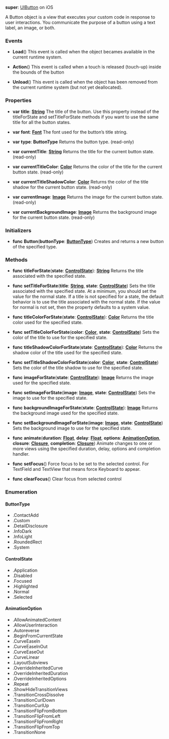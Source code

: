 **super**: [UIButton](UIButton.md) on iOS

A Button object is a view that executes your custom code in response to user interactions. You communicate the purpose of a button using a text label, an image, or both.

### Events

* **Load**()
This event is called when the object becames available in the current runtime system.

* **Action**()
This event is called when a touch is released (touch-up) inside the bounds of the button

* **Unload**()
This event is called when the object has been removed from the current runtime system (but not yet deallocated).



### Properties

* **var** **title**: **[String](../gravity/types.md)**
The title of the button. Use this property instead of the titleForState and setTitleForState methods if you want to use the same title for all the button states.

* **var** **font**: **[Font](font.md)**
The font used for the button’s title string.

* **var** **type**: **ButtonType**
Returns the button type. \(read-only\)

* **var** **currentTitle**: **[String](../gravity/types.md)**
Returns the title for the current button state. \(read-only\)

* **var** **currentTitleColor**: **[Color](color.md)**
Returns the color of the title for the current button state. \(read-only\)

* **var** **currentTitleShadowColor**: **[Color](color.md)**
Returns the color of the title shadow for the current button state. \(read-only\)

* **var** **currentImage**: **[Image](image.md)**
Returns the image for the current button state. \(read-only\)

* **var** **currentBackgroundImage**: **[Image](image.md)**
Returns the background image for the current button state. \(read-only\)



### Initializers

* **func** **Button**(**buttonType**: <strong><a href="#_enum_ButtonType">ButtonType</a></strong>)
Creates and returns a new button of the specified type.



### Methods

* **func** **titleForState**(**state**: <strong><a href="#_enum_ControlState">ControlState</a></strong>): <strong>[String](../gravity/types.md)</strong> 
Returns the title associated with the specified state.

* **func** **setTitleForState**(**title**: <strong>[String](../gravity/types.md)</strong>, **state**: <strong><a href="#_enum_ControlState">ControlState</a></strong>)
Sets the title associated with the specified state. At a minimum, you should set the value for the normal state. If a title is not specified for a state, the default behavior is to use the title associated with the normal state. If the value for normal is not set, then the property defaults to a system value.

* **func** **titleColorForState**(**state**: <strong><a href="#_enum_ControlState">ControlState</a></strong>): <strong>[Color](color.md)</strong> 
Returns the title color used for the specified state.

* **func** **setTitleColorForState**(**color**: <strong>[Color](color.md)</strong>, **state**: <strong><a href="#_enum_ControlState">ControlState</a></strong>)
Sets the color of the title to use for the specified state.

* **func** **titleShadowColorForState**(**state**: <strong><a href="#_enum_ControlState">ControlState</a></strong>): <strong>[Color](color.md)</strong> 
Returns the shadow color of the title used for the specified state.

* **func** **setTitleShadowColorForState**(**color**: <strong>[Color](color.md)</strong>, **state**: <strong><a href="#_enum_ControlState">ControlState</a></strong>)
Sets the color of the title shadow to use for the specified state.

* **func** **imageForState**(**state**: <strong><a href="#_enum_ControlState">ControlState</a></strong>): <strong>[Image](image.md)</strong> 
Returns the image used for the specified state.

* **func** **setImageForState**(**image**: <strong>[Image](image.md)</strong>, **state**: <strong><a href="#_enum_ControlState">ControlState</a></strong>)
Sets the image to use for the specified state.

* **func** **backgroundImageForState**(**state**: <strong><a href="#_enum_ControlState">ControlState</a></strong>): <strong>[Image](image.md)</strong> 
Returns the background image used for the specified state.

* **func** **setBackgroundImageForState**(**image**: <strong>[Image](image.md)</strong>, **state**: <strong><a href="#_enum_ControlState">ControlState</a></strong>)
Sets the background image to use for the specified state.

* **func** **animate**(**duration**: <strong>[Float](../gravity/types.md)</strong>, **delay**: <strong>[Float](../gravity/types.md)</strong>, **options**: <strong><a href="#_enum_AnimationOption">AnimationOption</a></strong>, **closure**: <strong>[Closure](../gravity/closures.md)</strong>, **completion**: <strong>[Closure](../gravity/closures.md)</strong>)
Animate changes to one or more views using the specified duration, delay, options and completion handler.

* **func** **setFocus**()
Force focus to be set to the selected control. For TextField and TextView that means force Keyboard to appear.

* **func** **clearFocus**()
Clear focus from selected control





### Enumeration

#### ButtonType
 * .ContactAdd
 * .Custom
 * .DetailDisclosure
 * .InfoDark
 * .InfoLight
 * .RoundedRect
 * .System

#### ControlState
 * .Application
 * .Disabled
 * .Focused
 * .Highlighted
 * .Normal
 * .Selected

#### AnimationOption
 * .AllowAnimatedContent
 * .AllowUserInteraction
 * .Autoreverse
 * .BeginFromCurrentState
 * .CurveEaseIn
 * .CurveEaseInOut
 * .CurveEaseOut
 * .CurveLinear
 * .LayoutSubviews
 * .OverrideInheritedCurve
 * .OverrideInheritedDuration
 * .OverrideInheritedOptions
 * .Repeat
 * .ShowHideTransitionViews
 * .TransitionCrossDissolve
 * .TransitionCurlDown
 * .TransitionCurlUp
 * .TransitionFlipFromBottom
 * .TransitionFlipFromLeft
 * .TransitionFlipFromRight
 * .TransitionFlipFromTop
 * .TransitionNone



